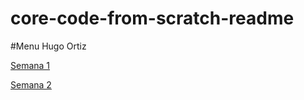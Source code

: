 # core-code-from-scratch-readme
#Menu
Hugo Ortiz


[Semana 1](ejercicios_ejemplos.md)


[Semana 2](ejercicios_semana2.md)

